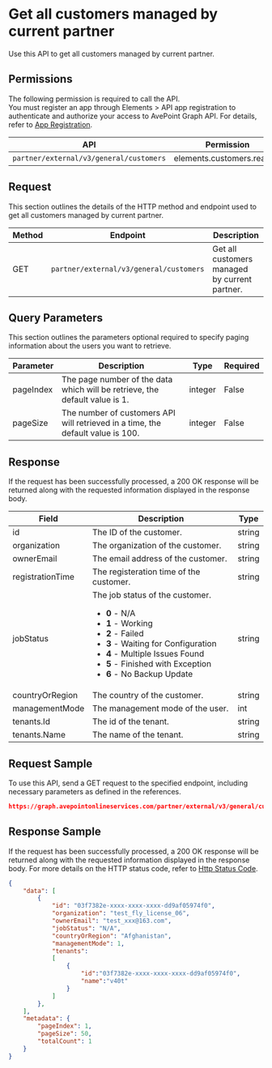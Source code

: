 # Get all customers managed by current partner

Use this API to get all customers managed by current partner. 

 ## Permissions

The following permission is required to call the API.  
You must register an app through Elements > API app registration to authenticate and authorize your access to AvePoint Graph API. For details, refer to [App Registration](https://cdn.avepoint.com/assets/apelements-webhelp/avepoint-elements-for-partners/index.htm#!Documents/appregistration.htm).

| API | Permission  |
|-----------|--------|
| `partner/external/v3/general/customers`|elements.customers.read.all|  

## Request

This section outlines the details of the HTTP method and endpoint used to get all customers managed by current partner.

| Method | Endpoint | Description |
|-----------|--------|------------|
| GET | `partner/external/v3/general/customers` | Get all customers managed by current partner.|
 

## Query Parameters

This section outlines the parameters optional required to specify paging information about the users you want to retrieve.

| Parameter | Description | Type | Required |
| --- | --- | --- | --- |
| pageIndex | The page number of the data which will be retrieve, the default value is 1. | integer | False |
| pageSize | The number of customers API will retrieved in a time, the default value is 100. | integer | False |

## Response

If the request has been successfully processed, a 200 OK response will be returned along with the requested information displayed in the response body.
 
| Field | Description | Type |
| --- | --- | --- |
| id               | The ID of the customer.                 | string |
| organization     | The organization of the customer.       | string |
| ownerEmail       | The email address of the customer.      | string |
| registrationTime | The registeration time of the customer. | string |
| jobStatus        | The job status of the customer.<ul><li>**0** - N/A</li><li>**1** - Working</li><li>**2** - Failed</li><li>**3** - Waiting for Configuration</li><li>**4** - Multiple Issues Found</li><li>**5** - Finished with Exception</li><li>**6** - No Backup Update</li></ul>                                                     | string |
| countryOrRegion  | The country of the customer.            | string |
| managementMode   | The management mode of the user.        | int    |
| tenants.Id       | The id of the tenant.                   | string |
| tenants.Name     | The name of the tenant.                 | string |

## Request Sample
To use this API, send a GET request to the specified endpoint, including necessary parameters as defined in the references.
```json
https://graph.avepointonlineservices.com/partner/external/v3/general/customers
```
 
## Response Sample
If the request has been successfully processed, a 200 OK response will be returned along with the requested information displayed in the response body.
For more details on the HTTP status code, refer to [Http Status Code](https://learn.avepoint.com/docs/Use-AvePoint-Graph-API.html#http-status-code).
```json
{
    "data": [
        {
            "id": "03f7382e-xxxx-xxxx-xxxx-dd9af05974f0",
            "organization": "test_fly_license_06",
            "ownerEmail": "test_xxx@163.com",
            "jobStatus": "N/A",
            "countryOrRegion": "Afghanistan",
            "managementMode": 1,
            "tenants":
            [
                {
                    "id":"03f7382e-xxxx-xxxx-xxxx-dd9af05974f0",
                    "name":"v40t"
                }
            ]
        },
    ],
    "metadata": {
        "pageIndex": 1,
        "pageSize": 50,
        "totalCount": 1
    }
}
```